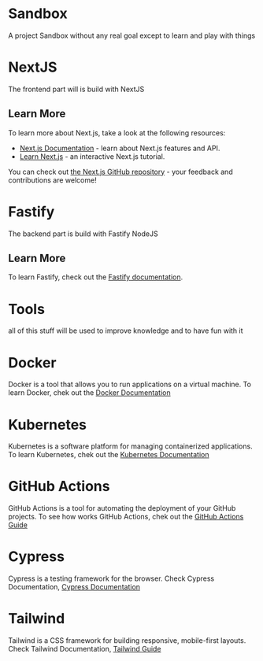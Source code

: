 # Sandbox
A project Sandbox without any real goal except to learn and play with things

# NextJS
The frontend part will is build with NextJS

## Learn More

To learn more about Next.js, take a look at the following resources:

- [Next.js Documentation](https://nextjs.org/docs) - learn about Next.js features and API.
- [Learn Next.js](https://nextjs.org/learn) - an interactive Next.js tutorial.

You can check out [the Next.js GitHub repository](https://github.com/vercel/next.js/) - your feedback and contributions are welcome!
# Fastify
The backend part is build with Fastify NodeJS

## Learn More

To learn Fastify, check out the [Fastify documentation](https://www.fastify.io/docs/latest/).

# Tools
all of this stuff will be used to improve knowledge and to have fun with it
# Docker
Docker is a tool that allows you to run applications on a virtual machine.
To learn Docker, chek out the [Docker Documentation](https://docs.docker.com/)

# Kubernetes
Kubernetes is a software platform for managing containerized applications.
To learn Kubernetes, chek out the [Kubernetes Documentation](https://kubernetes.io/docs/home/)

# GitHub Actions
GitHub Actions is a tool for automating the deployment of your GitHub projects.
To see how works GitHub Actions, chek out the [GitHub Actions Guide](https://docs.github.com/en/actions)

# Cypress
Cypress is a testing framework for the browser.
Check Cypress Documentation, [Cypress Documentation](https://docs.cypress.io/guides/overview/why-cypress)

# Tailwind
Tailwind is a CSS framework for building responsive, mobile-first layouts.
Check Tailwind Documentation, [Tailwind Guide](https://tailwindcss.com/docs/installation)
